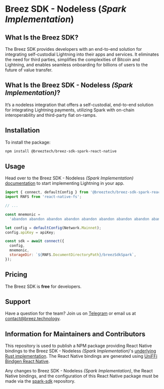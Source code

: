 # Breez SDK - Nodeless (*Spark Implementation*)

## **What Is the Breez SDK?**

The Breez SDK provides developers with an end-to-end solution for integrating self-custodial Lightning into their apps and services. It eliminates the need for third parties, simplifies the complexities of Bitcoin and Lightning, and enables seamless onboarding for billions of users to the future of value transfer.

## **What Is the Breez SDK - Nodeless *(Spark Implementation)*?**

It’s a nodeless integration that offers a self-custodial, end-to-end solution for integrating Lightning payments, utilizing Spark with on-chain interoperability and third-party fiat on-ramps.

## Installation

To install the package:

```sh
npm install @breeztech/breez-sdk-spark-react-native
```

## Usage

Head over to the Breez SDK - Nodeless *(Spark Implementation)* [documentation](https://sdk-doc-spark.breez.technology/) to start implementing Lightning in your app.

```js
import { connect, defaultConfig } from '@breeztech/breez-sdk-spark-react-native';
import RNFS from 'react-native-fs';

// ...

const mnemonic = 
  'abandon abandon abandon abandon abandon abandon abandon abandon abandon abandon abandon about';

let config = defaultConfig(Network.Mainnet);
config.apiKey = apiKey;

const sdk = await connect({
  config,
  mnemonic,
  storageDir: `${RNFS.DocumentDirectoryPath}/breezSdkSpark`,
});
```

## Pricing

The Breez SDK is **free** for developers. 

## Support

Have a question for the team? Join us on [Telegram](https://t.me/breezsdk) or email us at <contact@breez.technology>.

## Information for Maintainers and Contributors

This repository is used to publish a NPM package providing React Native bindings to the Breez SDK - Nodeless *(Spark Implementation)*'s [underlying Rust implementation](https://github.com/breez/spark-sdk). The React Native bindings are generated using [UniFFi Bindgen React Native](https://github.com/jhugman/uniffi-bindgen-react-native).

Any changes to Breez SDK - Nodeless *(Spark Implementation)*, the React Native bindings, and the configuration of this React Native package must be made via the [spark-sdk](https://github.com/breez/spark-sdk) repository.
